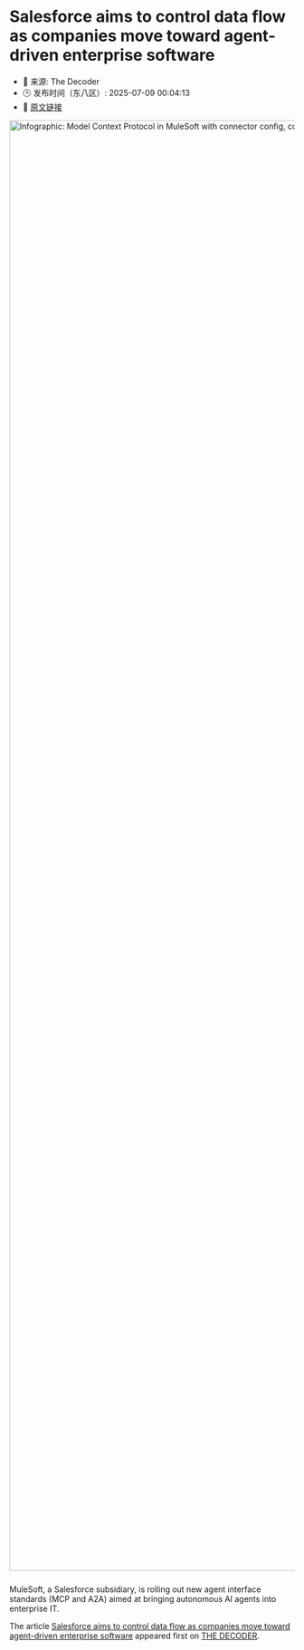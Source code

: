 # Salesforce aims to control data flow as companies move toward agent-driven enterprise software
- 📅 来源: The Decoder
- 🕒 发布时间（东八区）: 2025-07-09 00:04:13
- 🔗 [原文链接](https://the-decoder.com/salesforce-aims-to-control-data-flow-as-companies-move-toward-agent-driven-enterprise-software/)

<p><img alt="Infographic: Model Context Protocol in MuleSoft with connector config, conversation flows and resources for context-rich AI applications." class="attachment-full size-full wp-post-image" height="1920" src="https://the-decoder.com/wp-content/uploads/2025/06/IMG_6556-scaled.jpeg" style="height: auto; margin-bottom: 10px;" width="2560" /></p>
<p>        MuleSoft, a Salesforce subsidiary, is rolling out new agent interface standards (MCP and A2A) aimed at bringing autonomous AI agents into enterprise IT.</p>
<p>The article <a href="https://the-decoder.com/salesforce-aims-to-control-data-flow-as-companies-move-toward-agent-driven-enterprise-software/">Salesforce aims to control data flow as companies move toward agent-driven enterprise software</a> appeared first on <a href="https://the-decoder.com">THE DECODER</a>.</p>